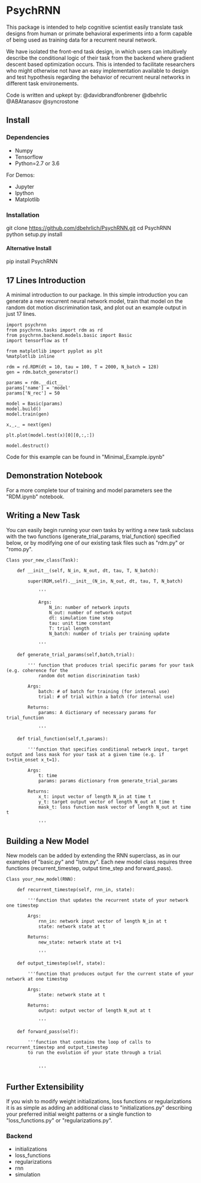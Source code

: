 # PsychRNN

This package is intended to help cognitive scientist easily translate task designs from human or primate behavioral experiments into a form capable of being used as training data for a recurrent neural network.


We have isolated the front-end task design, in which users can intuitively describe the conditional logic of their task from the backend where gradient descent based optimization occurs. This is intended to facilitate researchers who might otherwise not have an easy implementation available to design and test hypothesis regarding the behavior of recurrent neural networks in different task environements.


Code is written and upkept by: @davidbrandfonbrener @dbehrlic @ABAtanasov @syncrostone 

## Install

### Dependencies

- Numpy
- Tensorflow
- Python=2.7 or 3.6

For Demos:
- Jupyter
- Ipython
- Matplotlib

### Installation

git clone https://github.com/dbehrlich/PsychRNN.git
cd PsychRNN   
python setup.py install

#### Alternative Install

pip install PsychRNN


## 17 Lines Introduction

A minimal introduction to our package. In this simple introduction you can generate a new recurrent neural network model, train that model on the random dot motion discrimination task, and plot out an example output in just 17 lines.

	import psychrnn  
	from psychrnn.tasks import rdm as rd  
	from psychrnn.backend.models.basic import Basic  
	import tensorflow as tf  

	from matplotlib import pyplot as plt  
	%matplotlib inline

	rdm = rd.RDM(dt = 10, tau = 100, T = 2000, N_batch = 128)  
	gen = rdm.batch_generator()

	params = rdm.__dict__  
	params['name'] = 'model'  
	params['N_rec'] = 50  

	model = Basic(params)  
	model.build()  
	model.train(gen)

	x,_,_ = next(gen)

	plt.plot(model.test(x)[0][0,:,:])

	model.destruct()

Code for this example can be found in "Minimal_Example.ipynb"

## Demonstration Notebook

For a more complete tour of training and model parameters see the "RDM.ipynb" notebook.


## Writing a New Task

You can easily begin running your own tasks by writing a new task subclass with the two functions (generate_trial_params, trial_function) specified below, or by modifying one of our existing task files such as "rdm.py" or "romo.py".

	Class your_new_class(Task):

		def __init__(self, N_in, N_out, dt, tau, T, N_batch):

			super(RDM,self).__init__(N_in, N_out, dt, tau, T, N_batch)

				'''

				Args:
					N_in: number of network inputs
					N_out: number of network output
					dt: simulation time step
					tau: unit time constant
					T: trial length
					N_batch: number of trials per training update

				'''

		def generate_trial_params(self,batch,trial):

			''' function that produces trial specific params for your task (e.g. coherence for the 
				random dot motion discrimination task)

			Args:
				batch: # of batch for training (for internal use)
				trial: # of trial within a batch (for internal use)

			Returns:
				params: A dictionary of necessary params for trial_function

				'''

		def trial_function(self,t,params):

			'''function that specifies conditional network input, target output and loss mask for your task at a given time (e.g. if t>stim_onset x_t=1).

			Args:
				t: time
				params: params dictionary from generate_trial_params

			Returns:
				x_t: input vector of length N_in at time t
				y_t: target output vector of length N_out at time t
				mask_t: loss function mask vector of length N_out at time t

				'''

## Building a New Model


New models can be added by extending the RNN superclass, as in our examples of "basic.py" and "lstm.py". Each new model class requires three functions (recurrent_timestep, output time_step and forward_pass).

	Class your_new_model(RNN):

		def recurrent_timestep(self, rnn_in, state):

			'''function that updates the recurrent state of your network one timestep

			Args:
				rnn_in: network input vector of length N_in at t
				state: network state at t

			Returns:
				new_state: network state at t+1

				'''

		def output_timestep(self, state):

			'''function that produces output for the current state of your network at one timestep

			Args:
				state: network state at t

			Returns:
				output: output vector of length N_out at t

				'''

		def forward_pass(self):

			'''function that contains the loop of calls to recurrent_timestep and output_timestep
			to run the evolution of your state through a trial 


				'''


## Further Extensibility

If you wish to modify weight initializations, loss functions or regularizations it is as simple as adding an additional class to "initializations.py" describing your preferred initial weight patterns or a single function to "loss_functions.py" or "regularizations.py".

### Backend

- initializations
- loss_functions
- regularizations
- rnn
- simulation

